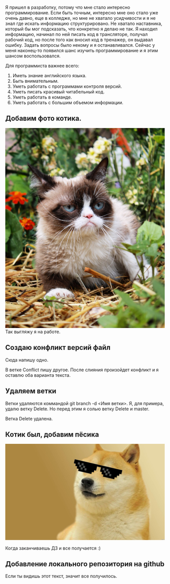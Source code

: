 Я пришел в разработку, потому что мне стало интересно программирование. Если быть точным, интересно мне оно стало уже очень давно, еще в колледже, но мне не хватало усидчивости и я не знал где искать информацию структурировано. Не хватало наставника, который бы мог подсказать, что конкретно я делаю не так. Я находил информацию, начинал по ней писать код в трансляторе, получал рабочий код, но после того как вносил код в тренажер, он выдавал ошибку. Задать вопросы было некому и я останавливался. 
Сейчас у меня наконец-то появился шанс изучить программирование и я этим шансом воспользовался.

Для программиста важнее всего:
1. Иметь знание английского языка.
2. Быть внимательным.
3. Уметь работать с программами контроля версий.
4. Уметь писать красивый читабельный код.
5. Уметь работать в команде.
6. Уметь работать с большим объемом информации.

## Добавим фото котика.

![Котик](Cat.png)
Так выгляжу я на работе.

## Создаю конфликт версий файл

Сюда напишу одно.

В ветке Conflict пишу другое. После слияния произойдет конфликт и я оставлю оба варианта текста.

## Удаляем ветки

Ветки удаляются коммандой git branch -d <Имя ветки>.
Я, для примера, удалю ветку Delete. Но перед этим я солью ветку Delete и master.

Ветка Delete удалена.

## Котик был, добавим пёсика

![Пёсик](Dog.jpg)

Когда заканчиваешь ДЗ и все получается :)

## Добавление локального репозитория на github

Если ты видишь этот текст, значит все получилось.